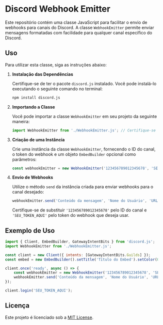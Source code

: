 # Discord Webhook Emitter

Este repositório contém uma classe JavaScript para facilitar o envio de webhooks para canais do Discord. A classe `WebhookEmitter` permite enviar mensagens formatadas com facilidade para qualquer canal específico do Discord.

## Uso

Para utilizar esta classe, siga as instruções abaixo:

1. **Instalação das Dependências**

   Certifique-se de ter o pacote `discord.js` instalado. Você pode instalá-lo executando o seguinte comando no terminal:

   ```bash
   npm install discord.js
   ```

2. **Importando a Classe**

   Você pode importar a classe `WebhookEmitter` em seu projeto da seguinte maneira:

   ```javascript
   import WebhookEmitter from './WebhookEmitter.js'; // Certifique-se de ajustar o caminho conforme necessário
   ```

3. **Criação de uma Instância**

   Crie uma instância da classe `WebhookEmitter`, fornecendo o ID do canal, o token do webhook e um objeto `EmbedBuilder` opcional como parâmetros:

   ```javascript
   const webhookEmitter = new WebhookEmitter('123456789012345678', 'SEU_TOKEN_AQUI', new EmbedBuilder());
   ```

4. **Envio de Webhooks**

   Utilize o método `send` da instância criada para enviar webhooks para o canal desejado:

   ```javascript
   webhookEmitter.send('Conteúdo da mensagem', 'Nome do Usuário', 'URL do Avatar');
   ```

   Certifique-se de substituir `'123456789012345678'` pelo ID do canal e `'SEU_TOKEN_AQUI'` pelo token do webhook que deseja usar.

## Exemplo de Uso

```javascript
import { Client, EmbedBuilder, GatewayIntentBits } from 'discord.js';
import WebhookEmitter from './WebhookEmitter.js';

const client = new Client({ intents: [GatewayIntentBits.Guilds] });
const embed = new EmbedBuilder().setTitle('Título do Embed').setColor(0x00FFFF);

client.once('ready', async () => {
    const webhookEmitter = new WebhookEmitter('123456789012345678', 'SEU_TOKEN_AQUI', embed);
    webhookEmitter.send('Conteúdo da mensagem', 'Nome do Usuário', 'URL do Avatar');
});

client.login('SEU_TOKEN_AQUI');
```

## Licença

Este projeto é licenciado sob a [MIT License](LICENSE).